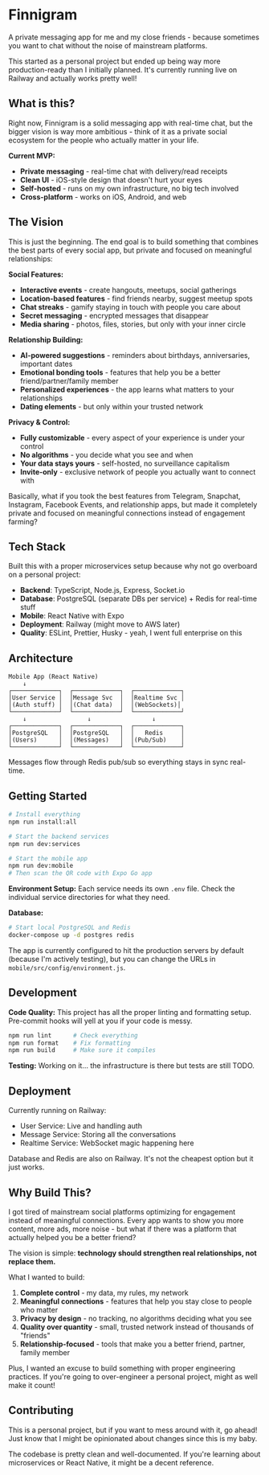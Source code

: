 # Finnigram

A private messaging app for me and my close friends - because sometimes you want to chat without the noise of mainstream platforms.

This started as a personal project but ended up being way more production-ready than I initially planned. It's currently running live on Railway and actually works pretty well!

## What is this?

Right now, Finnigram is a solid messaging app with real-time chat, but the bigger vision is way more ambitious - think of it as a private social ecosystem for the people who actually matter in your life.

**Current MVP:**
- **Private messaging** - real-time chat with delivery/read receipts
- **Clean UI** - iOS-style design that doesn't hurt your eyes  
- **Self-hosted** - runs on my own infrastructure, no big tech involved
- **Cross-platform** - works on iOS, Android, and web

## The Vision

This is just the beginning. The end goal is to build something that combines the best parts of every social app, but private and focused on meaningful relationships:

**Social Features:**
- **Interactive events** - create hangouts, meetups, social gatherings
- **Location-based features** - find friends nearby, suggest meetup spots
- **Chat streaks** - gamify staying in touch with people you care about
- **Secret messaging** - encrypted messages that disappear
- **Media sharing** - photos, files, stories, but only with your inner circle

**Relationship Building:**
- **AI-powered suggestions** - reminders about birthdays, anniversaries, important dates
- **Emotional bonding tools** - features that help you be a better friend/partner/family member
- **Personalized experiences** - the app learns what matters to your relationships
- **Dating elements** - but only within your trusted network

**Privacy & Control:**
- **Fully customizable** - every aspect of your experience is under your control
- **No algorithms** - you decide what you see and when
- **Your data stays yours** - self-hosted, no surveillance capitalism
- **Invite-only** - exclusive network of people you actually want to connect with

Basically, what if you took the best features from Telegram, Snapchat, Instagram, Facebook Events, and relationship apps, but made it completely private and focused on meaningful connections instead of engagement farming?

## Tech Stack

Built this with a proper microservices setup because why not go overboard on a personal project:

- **Backend**: TypeScript, Node.js, Express, Socket.io
- **Database**: PostgreSQL (separate DBs per service) + Redis for real-time stuff  
- **Mobile**: React Native with Expo
- **Deployment**: Railway (might move to AWS later)
- **Quality**: ESLint, Prettier, Husky - yeah, I went full enterprise on this

## Architecture

```
Mobile App (React Native)
    ↓
┌─────────────┐  ┌─────────────┐  ┌─────────────┐
│User Service │  │Message Svc  │  │Realtime Svc │
│(Auth stuff) │  │(Chat data)  │  │(WebSockets)│
└─────────────┘  └─────────────┘  └─────────────┘
    ↓                 ↓                 ↓
┌─────────────┐  ┌─────────────┐  ┌─────────────┐
│PostgreSQL   │  │PostgreSQL   │  │   Redis     │
│(Users)      │  │(Messages)   │  │(Pub/Sub)    │
└─────────────┘  └─────────────┘  └─────────────┘
```

Messages flow through Redis pub/sub so everything stays in sync real-time.

## Getting Started

```bash
# Install everything
npm run install:all

# Start the backend services
npm run dev:services

# Start the mobile app
npm run dev:mobile
# Then scan the QR code with Expo Go app
```

**Environment Setup:**
Each service needs its own `.env` file. Check the individual service directories for what they need.

**Database:**
```bash
# Start local PostgreSQL and Redis
docker-compose up -d postgres redis
```

The app is currently configured to hit the production servers by default (because I'm actively testing), but you can change the URLs in `mobile/src/config/environment.js`.

## Development

**Code Quality:**
This project has all the proper linting and formatting setup. Pre-commit hooks will yell at you if your code is messy.

```bash
npm run lint      # Check everything
npm run format    # Fix formatting
npm run build     # Make sure it compiles
```

**Testing:**
Working on it... the infrastructure is there but tests are still TODO.

## Deployment

Currently running on Railway:
- User Service: Live and handling auth
- Message Service: Storing all the conversations  
- Realtime Service: WebSocket magic happening here

Database and Redis are also on Railway. It's not the cheapest option but it just works.

## Why Build This?

I got tired of mainstream social platforms optimizing for engagement instead of meaningful connections. Every app wants to show you more content, more ads, more noise - but what if there was a platform that actually helped you be a better friend?

The vision is simple: **technology should strengthen real relationships, not replace them.**

What I wanted to build:
1. **Complete control** - my data, my rules, my network
2. **Meaningful connections** - features that help you stay close to people who matter
3. **Privacy by design** - no tracking, no algorithms deciding what you see
4. **Quality over quantity** - small, trusted network instead of thousands of "friends"
5. **Relationship-focused** - tools that make you a better friend, partner, family member

Plus, I wanted an excuse to build something with proper engineering practices. If you're going to over-engineer a personal project, might as well make it count!

## Contributing

This is a personal project, but if you want to mess around with it, go ahead! Just know that I might be opinionated about changes since this is my baby.

The codebase is pretty clean and well-documented. If you're learning about microservices or React Native, it might be a decent reference.
